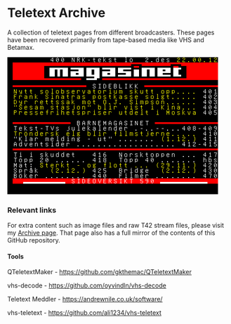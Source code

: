 # Teletext Archive
A collection of teletext pages from different broadcasters. These pages have been recovered primarily from tape-based media like VHS and Betamax.

![](assets/carousel.gif)



### Relevant links

For extra content such as image files and raw T42 stream files, please visit my [Archive page](https://archive.org/details/ddybing-teletext-archive). That page also has a full mirror of the contents of this GitHub repository.

#### Tools

QTeletextMaker - https://github.com/gkthemac/QTeletextMaker

vhs-decode - https://github.com/oyvindln/vhs-decode

Teletext Meddler - https://andrewnile.co.uk/software/

vhs-teletext - https://github.com/ali1234/vhs-teletext



